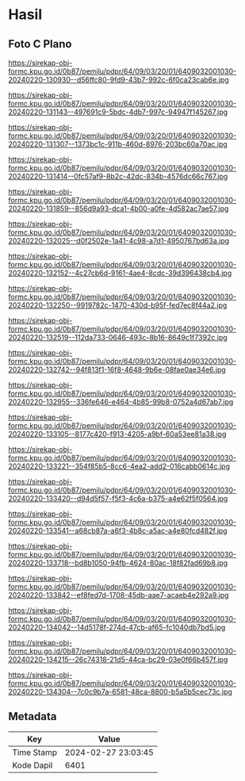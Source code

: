 # Hasil

## Foto C Plano

https://sirekap-obj-formc.kpu.go.id/0b87/pemilu/pdpr/64/09/03/20/01/6409032001030-20240220-130930--d56ffc80-9fd9-43b7-992c-6f0ca23cab6e.jpg

https://sirekap-obj-formc.kpu.go.id/0b87/pemilu/pdpr/64/09/03/20/01/6409032001030-20240220-131143--497691c9-5bdc-4db7-997c-94947f145267.jpg

https://sirekap-obj-formc.kpu.go.id/0b87/pemilu/pdpr/64/09/03/20/01/6409032001030-20240220-131307--1373bc1c-911b-460d-8976-203bc60a70ac.jpg

https://sirekap-obj-formc.kpu.go.id/0b87/pemilu/pdpr/64/09/03/20/01/6409032001030-20240220-131414--0fc57af9-8b2c-42dc-834b-4576dc66c767.jpg

https://sirekap-obj-formc.kpu.go.id/0b87/pemilu/pdpr/64/09/03/20/01/6409032001030-20240220-131859--856d9a93-dca1-4b00-a0fe-4d582ac7ae57.jpg

https://sirekap-obj-formc.kpu.go.id/0b87/pemilu/pdpr/64/09/03/20/01/6409032001030-20240220-132025--d0f2502e-1a41-4c98-a7d1-4950767bd63a.jpg

https://sirekap-obj-formc.kpu.go.id/0b87/pemilu/pdpr/64/09/03/20/01/6409032001030-20240220-132152--4c27cb6d-9161-4ae4-8cdc-39d396438cb4.jpg

https://sirekap-obj-formc.kpu.go.id/0b87/pemilu/pdpr/64/09/03/20/01/6409032001030-20240220-132250--9919782c-1470-430d-b95f-fed7ec8f44a2.jpg

https://sirekap-obj-formc.kpu.go.id/0b87/pemilu/pdpr/64/09/03/20/01/6409032001030-20240220-132519--112da733-0646-493c-8b16-8649c1f7392c.jpg

https://sirekap-obj-formc.kpu.go.id/0b87/pemilu/pdpr/64/09/03/20/01/6409032001030-20240220-132742--94f813f1-16f8-4648-9b6e-08fae0ae34e6.jpg

https://sirekap-obj-formc.kpu.go.id/0b87/pemilu/pdpr/64/09/03/20/01/6409032001030-20240220-132955--336fe646-e464-4b85-99b8-0752a4d67ab7.jpg

https://sirekap-obj-formc.kpu.go.id/0b87/pemilu/pdpr/64/09/03/20/01/6409032001030-20240220-133105--8177c420-f913-4205-a9bf-60a53ee81a38.jpg

https://sirekap-obj-formc.kpu.go.id/0b87/pemilu/pdpr/64/09/03/20/01/6409032001030-20240220-133221--354f85b5-8cc6-4ea2-add2-016cabb0614c.jpg

https://sirekap-obj-formc.kpu.go.id/0b87/pemilu/pdpr/64/09/03/20/01/6409032001030-20240220-133420--d94d5f57-f5f3-4c6a-b375-a4e62f5f0564.jpg

https://sirekap-obj-formc.kpu.go.id/0b87/pemilu/pdpr/64/09/03/20/01/6409032001030-20240220-133541--a68cb87a-a6f3-4b8c-a5ac-a4e80fcd482f.jpg

https://sirekap-obj-formc.kpu.go.id/0b87/pemilu/pdpr/64/09/03/20/01/6409032001030-20240220-133718--bd8b1050-94fb-4624-80ac-18f82fad69b8.jpg

https://sirekap-obj-formc.kpu.go.id/0b87/pemilu/pdpr/64/09/03/20/01/6409032001030-20240220-133842--ef8fed7d-1708-45db-aae7-acaeb4e292a9.jpg

https://sirekap-obj-formc.kpu.go.id/0b87/pemilu/pdpr/64/09/03/20/01/6409032001030-20240220-134042--14d5178f-274d-47cb-af65-fc1040db7bd5.jpg

https://sirekap-obj-formc.kpu.go.id/0b87/pemilu/pdpr/64/09/03/20/01/6409032001030-20240220-134215--26c74318-21d5-44ca-bc29-03e0f66b457f.jpg

https://sirekap-obj-formc.kpu.go.id/0b87/pemilu/pdpr/64/09/03/20/01/6409032001030-20240220-134304--7c0c9b7a-6581-48ca-8800-b5a5b5cec73c.jpg


## Metadata

| Key        | Value               |
| ---------- | ------------------- |
| Time Stamp | 2024-02-27 23:03:45 |
| Kode Dapil | 6401                |




